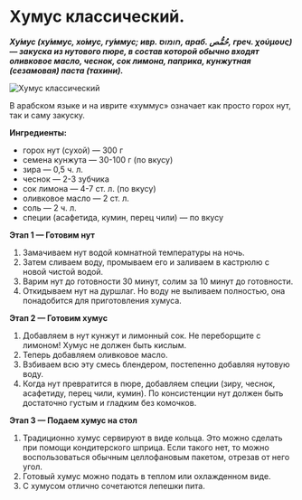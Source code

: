 # Хумус классический.

_**Ху́мус (ху́ммус, хо́мус, гу́ммус; ивр. ‏חומוס‏‎, араб. حُمُّص‎, греч. χούμους) — закуска из нутового пюре, в состав которой обычно входят оливковое масло, чеснок, сок лимона, паприка, кунжутная (сезамовая) паста (тахини).**_

![Хумус классический](/images/Kulinar/Second/humus.jpg 'Хумус классический')

В арабском языке и на иврите «хуммус» означает как просто горох нут, так и саму закуску.

**Ингредиенты:**

- горох нут (сухой) — 300 г
- семена кунжута — 30-100 г (по вкусу)
- зира — 0,5 ч. л.
- чеснок — 2-3 зубчика
- сок лимона — 4-7 ст. л. (по вкусу)
- оливковое масло — 2 ст. л.
- соль — 2 ч. л.
- специи (асафетида, кумин, перец чили) — по вкусу

**Этап 1 — Готовим нут**

1. Замачиваем нут водой комнатной температуры на ночь.
2. Затем сливаем воду, промываем его и заливаем в кастрюлю с новой чистой водой.
3. Варим нут до готовности 30 минут, солим за 10 минут до готовности.
4. Откидываем нут на дуршлаг. Но воду не выливаем полностью, она понадобится для приготовления хумуса.

**Этап 2 — Готовим хумус**

1. Добавляем в нут кунжут и лимонный сок. Не переборщите с лимоном! Хумус не должен быть кислым.
2. Теперь добавляем оливковое масло.
3. Взбиваем всю эту смесь блендером, постепенно добавляя нутовую воду.
4. Когда нут превратится в пюре, добавляем специи (зиру, чеснок, асафетиду, перец чили, кумин). По консистенции нут должен быть достаточно густым и гладким без комочков.

**Этап 3 — Подаем хумус на стол**

1. Традиционно хумус сервируют в виде кольца. Это можно сделать при помощи кондитерского шприца. Если такого нет, то можно воспользоваться обычным целлофановым пакетом, отрезав от него угол.
2. Готовый хумус можно подать в теплом или охлажденном виде.
3. С хумусом отлично сочетаются лепешки пита.

